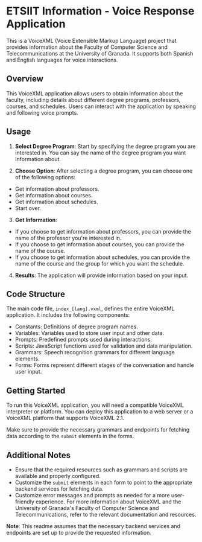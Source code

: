 # ETSIIT Information - Voice Response Application
This is a VoiceXML (Voice Extensible Markup Language) project that provides information about the Faculty of Computer Science and Telecommunications at the University of Granada. It supports both Spanish and English languages for voice interactions.

## Overview
This VoiceXML application allows users to obtain information about the faculty, including details about different degree programs, professors, courses, and schedules. Users can interact with the application by speaking and following voice prompts.

## Usage
1. **Select Degree Program**: Start by specifying the degree program you are interested in. You can say the name of the degree program you want information about.

2. **Choose Option**: After selecting a degree program, you can choose one of the following options:

* Get information about professors.
* Get information about courses.
* Get information about schedules.
* Start over.
3. **Get Information**:

* If you choose to get information about professors, you can provide the name of the professor you're interested in.
* If you choose to get information about courses, you can provide the name of the course.
* If you choose to get information about schedules, you can provide the name of the course and the group for which you want the schedule.
4. **Results**: The application will provide information based on your input.

## Code Structure
The main code file, `index_[lang].vxml`, defines the entire VoiceXML application. It includes the following components:

* Constants: Definitions of degree program names.
* Variables: Variables used to store user input and other data.
* Prompts: Predefined prompts used during interactions.
* Scripts: JavaScript functions used for validation and data manipulation.
* Grammars: Speech recognition grammars for different language elements.
* Forms: Forms represent different stages of the conversation and handle user input.
## Getting Started
To run this VoiceXML application, you will need a compatible VoiceXML interpreter or platform. You can deploy this application to a web server or a VoiceXML platform that supports VoiceXML 2.1.

Make sure to provide the necessary grammars and endpoints for fetching data according to the `submit` elements in the forms.

## Additional Notes
* Ensure that the required resources such as grammars and scripts are available and properly configured.
* Customize the `submit` elements in each form to point to the appropriate backend services for fetching data.
* Customize error messages and prompts as needed for a more user-friendly experience.
For more information about VoiceXML and the University of Granada's Faculty of Computer Science and Telecommunications, refer to the relevant documentation and resources.

**Note**: This readme assumes that the necessary backend services and endpoints are set up to provide the requested information.
